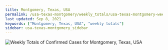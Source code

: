 ```yaml
---
title: Montgomery, Texas, USA
permalink: /usa-texas-montgomery/weekly_totals/usa-texas-montgomery-weekly_totals.html
last_updated: Sep 8, 2021
keywords: ["Montgomery, Texas, USA", "weekly totals"]
sidebar: usa-texas-montgomery_sidebar
---
```


![Weekly Totals of Confirmed Cases for Montgomery, Texas, USA](/covid_tracker/images/graphs/usa-texas-montgomery-weekly_totals_graph.png)
